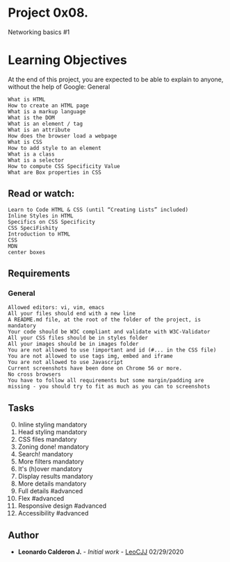 # Project 0x08.

Networking basics #1

# Learning Objectives

At the end of this project, you are expected to be able to explain to anyone, without the help of Google:
General

    What is HTML
    How to create an HTML page
    What is a markup language
    What is the DOM
    What is an element / tag
    What is an attribute
    How does the browser load a webpage
    What is CSS
    How to add style to an element
    What is a class
    What is a selector
    How to compute CSS Specificity Value
    What are Box properties in CSS


## Read or watch:

    Learn to Code HTML & CSS (until “Creating Lists” included)
    Inline Styles in HTML
    Specifics on CSS Specificity
    CSS SpeciFishity
    Introduction to HTML
    CSS
    MDN
    center boxes



## Requirements

### General

    Allowed editors: vi, vim, emacs
    All your files should end with a new line
    A README.md file, at the root of the folder of the project, is mandatory
    Your code should be W3C compliant and validate with W3C-Validator
    All your CSS files should be in styles folder
    All your images should be in images folder
    You are not allowed to use !important and id (#... in the CSS file)
    You are not allowed to use tags img, embed and iframe
    You are not allowed to use Javascript
    Current screenshots have been done on Chrome 56 or more.
    No cross browsers
    You have to follow all requirements but some margin/padding are missing - you should try to fit as much as you can to screenshots


## Tasks

 0. Inline styling mandatory 
 1. Head styling mandatory 
 2. CSS files mandatory 
 3. Zoning done! mandatory
 4. Search! mandatory
 5. More filters mandatory
 6. It's (h)over mandatory
 7. Display results mandatory
 8. More details mandatory
 9. Full details #advanced
 10. Flex #advanced
 11. Responsive design #advanced
 12. Accessibility #advanced


## Author

* **Leonardo Calderon J.** - *Initial work* - [LeoCJJ](https://github.com/leocjj)
02/29/2020

